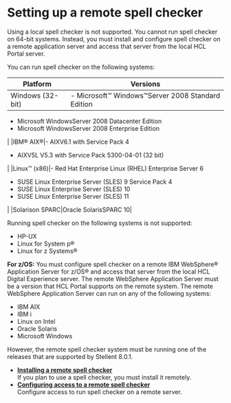 # Setting up a remote spell checker

Using a local spell checker is not supported. You cannot run spell checker on 64-bit systems. Instead, you must install and configure spell checker on a remote application server and access that server from the local HCL Portal server.

You can run spell checker on the following systems:

|Platform|Versions|
|--------|--------|
|Windows \(32-bit\)|-   Microsoft™ Windows™Server 2008 Standard Edition
-   Microsoft WindowsServer 2008 Datacenter Edition
-   Microsoft WindowsServer 2008 Enterprise Edition

|
|IBM® AIX®|-   AIXV6.1 with Service Pack 4
-   AIXV5L V5.3 with Service Pack 5300-04-01 \(32 bit\)

|
|Linux™ \(x86\)|-   Red Hat Enterprise Linux \(RHEL\) Enterprise Server 6
-   SUSE Linux Enterprise Server \(SLES\) 9 Service Pack 4
-   SUSE Linux Enterprise Server \(SLES\) 10
-   SUSE Linux Enterprise Server \(SLES\) 11

|
|Solarison SPARC|Oracle SolarisSPARC 10|

Running spell checker on the following systems is not supported:

-   HP-UX
-   Linux for System p®
-   Linux for z Systems®

**For z/OS:** You must configure spell checker on a remote IBM WebSphere® Application Server for z/OS® and access that server from the local HCL Digital Experience server. The remote WebSphere Application Server must be a version that HCL Portal supports on the remote system. The remote WebSphere Application Server can run on any of the following systems:

-   IBM AIX
-   IBM i
-   Linux on Intel
-   Oracle Solaris
-   Microsoft Windows

However, the remote spell checker system must be running one of the releases that are supported by Stellent 8.0.1.

-   **[Installing a remote spell checker](../config/doc_pdm_installspchk.md)**  
If you plan to use a spell checker, you must install it remotely.
-   **[Configuring access to a remote spell checker](../config/doc_pdm_remotespchk.md)**  
Configure access to run spell checker on a remote server.



